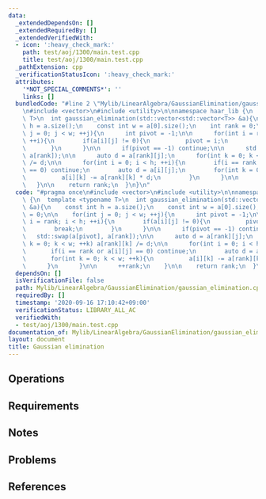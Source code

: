 ```yaml
---
data:
  _extendedDependsOn: []
  _extendedRequiredBy: []
  _extendedVerifiedWith:
  - icon: ':heavy_check_mark:'
    path: test/aoj/1300/main.test.cpp
    title: test/aoj/1300/main.test.cpp
  _pathExtension: cpp
  _verificationStatusIcon: ':heavy_check_mark:'
  attributes:
    '*NOT_SPECIAL_COMMENTS*': ''
    links: []
  bundledCode: "#line 2 \"Mylib/LinearAlgebra/GaussianElimination/gaussian_elimination.cpp\"\
    \n#include <vector>\n#include <utility>\n\nnamespace haar_lib {\n  template <typename\
    \ T>\n  int gaussian_elimination(std::vector<std::vector<T>> &a){\n    const int\
    \ h = a.size();\n    const int w = a[0].size();\n    int rank = 0;\n\n    for(int\
    \ j = 0; j < w; ++j){\n      int pivot = -1;\n\n      for(int i = rank; i < h;\
    \ ++i){\n        if(a[i][j] != 0){\n          pivot = i;\n          break;\n \
    \       }\n      }\n\n      if(pivot == -1) continue;\n\n      std::swap(a[pivot],\
    \ a[rank]);\n\n      auto d = a[rank][j];\n      for(int k = 0; k < w; ++k) a[rank][k]\
    \ /= d;\n\n      for(int i = 0; i < h; ++i){\n        if(i == rank or a[i][j]\
    \ == 0) continue;\n        auto d = a[i][j];\n        for(int k = 0; k < w; ++k){\n\
    \          a[i][k] -= a[rank][k] * d;\n        }\n      }\n\n      ++rank;\n \
    \   }\n\n    return rank;\n  }\n}\n"
  code: "#pragma once\n#include <vector>\n#include <utility>\n\nnamespace haar_lib\
    \ {\n  template <typename T>\n  int gaussian_elimination(std::vector<std::vector<T>>\
    \ &a){\n    const int h = a.size();\n    const int w = a[0].size();\n    int rank\
    \ = 0;\n\n    for(int j = 0; j < w; ++j){\n      int pivot = -1;\n\n      for(int\
    \ i = rank; i < h; ++i){\n        if(a[i][j] != 0){\n          pivot = i;\n  \
    \        break;\n        }\n      }\n\n      if(pivot == -1) continue;\n\n   \
    \   std::swap(a[pivot], a[rank]);\n\n      auto d = a[rank][j];\n      for(int\
    \ k = 0; k < w; ++k) a[rank][k] /= d;\n\n      for(int i = 0; i < h; ++i){\n \
    \       if(i == rank or a[i][j] == 0) continue;\n        auto d = a[i][j];\n \
    \       for(int k = 0; k < w; ++k){\n          a[i][k] -= a[rank][k] * d;\n  \
    \      }\n      }\n\n      ++rank;\n    }\n\n    return rank;\n  }\n}\n"
  dependsOn: []
  isVerificationFile: false
  path: Mylib/LinearAlgebra/GaussianElimination/gaussian_elimination.cpp
  requiredBy: []
  timestamp: '2020-09-16 17:10:42+09:00'
  verificationStatus: LIBRARY_ALL_AC
  verifiedWith:
  - test/aoj/1300/main.test.cpp
documentation_of: Mylib/LinearAlgebra/GaussianElimination/gaussian_elimination.cpp
layout: document
title: Gaussian elimination
---
```


## Operations

## Requirements

## Notes

## Problems

## References
